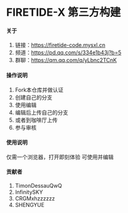 # FIRETIDE-X 第三方构建

#### 关于

1.  链接：https://firetide-code.mysxl.cn
2.  频道：https://pd.qq.com/s/334e1b43j?b=5
3.  群聊：https://qm.qq.com/q/yLbnc2TCnK

#### 操作说明

1.  Fork本仓库并做认证
2.  创建自己的分支
3.  使用编辑
4.  编辑后上传自己的分支
5.  或者到咖啡厅上传
6.  参与审核

#### 使用说明

仅需一个浏览器，打开即刻体验
可使用并编辑

#### 贡献者

1.  TimonDessauQwQ
2.  InfinitySKY
3.  CRGMxhzzzzzz
4.  SHENGYUE

